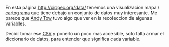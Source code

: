 En esta página http://cippec.org/data/ tenemos una visualizacion mapa / [cartograma](https://es.wikipedia.org/wiki/Cartograma) que tiene debajo un conjunto de datos muy interesante. Me parece que [Andy Tow](https://twitter.com/andy_tow) tuvo algo que ver en la recoleccion de algunas variables.

Decidí tomar ese [CSV](http://cippec.org/data/data/cippec.csv) y ponerlo un poco mas accesible, solo falta armar el diccionario de datos, para entender que significa cada variable.
